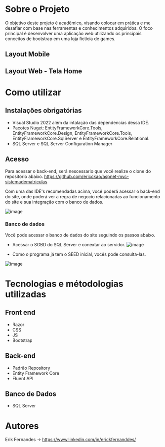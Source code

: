 # Sobre o Projeto
O objetivo deste projeto é acadêmico, visando colocar em prática e me desafiar com base nas ferramentas e conhecimentos adquiridos. O foco principal é desenvolver uma aplicação web utilizando os principais conceitos de bootstrap em uma loja fictícia de games.

## Layout Mobile 


## Layout Web - Tela Home 






# Como utilizar
## Instalações obrigatórias
- Visual Studio 2022 além da intalação das dependencias dessa IDE.
- Pacotes Nuget: EntityFrameworkCore.Tools, EntityFrameworkCore.Design, EntityFrameworkCore.Tools, EntityFrameworkCore.SqlServer e EntityFrameworkCore.Relational.
- SQL Server e SQL Server Configuration Manager


## Acesso

Para acessar o back-end, será nescessario que você realize o clone do repositorio abaixo.
https://github.com/ericckao/aspnet-mvc-sistemadematriculas

Com uma das IDE's recomendadas acima, você poderá acessar o back-end do site, onde poderá ver a regra de negocio relacionadas ao funcionamento do site e sua integração com o banco de dados.

![image](https://github.com/ericckao/aspnet-mvc-sistemadematriculas/assets/88864793/e68fc947-8415-4b86-b3f9-851eac5db3d6)


### Banco de dados
Você pode acessar o banco de dados do site seguindo os passos abaixo.

- Acessar o SGBD do SQL Server e conextar ao servidor.
![image](https://github.com/ericckao/aspnet-mvc-sistemadematriculas/assets/88864793/f6090ee5-0f84-4c7c-8348-5280acd49af4)

- Como o programa já tem o SEED inicial, vocês pode consulta-las.

![image](https://github.com/ericckao/aspnet-mvc-sistemadematriculas/assets/88864793/4518e13b-b523-4907-b600-6f856182dcba)


# Tecnologias e métodologias utilizadas
## Front end
- Razor 
- CSS
- JS
- Bootstrap

## Back-end
- Padrão Repository
- Entity Framework Core
- Fluent API

## Banco de Dados
- SQL Server



# Autores
Erik Fernandes → https://www.linkedin.com/in/erickfernanddes/ <br>


